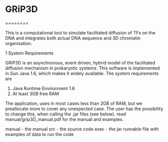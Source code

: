 # GRiP3D
========

This is a computational tool to simulate facilitated diffusion of TFs on the DNA and integrates both actual DNA sequence and 3D chromatin organisation.

1 System Requirements

GRiP3D is an asynchronous, event driven, hybrid model of the facilitated diffusion mechanism in prokaryotic systems. This software is implemented in Sun Java 1.6, which makes it widely available. The system requirements are
1. Java Runtime Environment 1.6
2. At least 3GB free RAM

The application, uses in most cases less than 2GB of RAM, but we preallocate more to cover any unexpected case. The user has the possibility to change this, when calling the .jar files (see below).
read manual/grip3D_manual.pdf for the manual and examples.


manual - the manual
src - the source code
exec - the jar runnable file with examples of data to run the code
